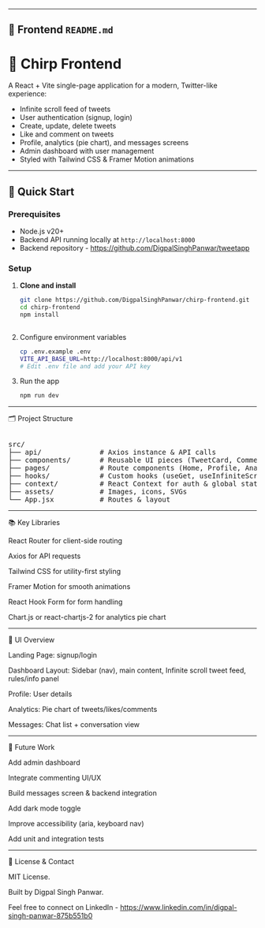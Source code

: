 
---

## 🎨 Frontend `README.md`

# 🎯 Chirp Frontend

A React + Vite single-page application for a modern, Twitter-like experience:

- Infinite scroll feed of tweets  
- User authentication (signup, login)  
- Create, update, delete tweets  
- Like and comment on tweets  
- Profile, analytics (pie chart), and messages screens  
- Admin dashboard with user management  
- Styled with Tailwind CSS & Framer Motion animations  

---

## 🚀 Quick Start

### Prerequisites

- Node.js v20+  
- Backend API running locally at `http://localhost:8000`
- Backend repository - https://github.com/DigpalSinghPanwar/tweetapp

### Setup

1. **Clone and install**  
   ```bash
   git clone https://github.com/DigpalSinghPanwar/chirp-frontend.git
   cd chirp-frontend
   npm install
    
2. Configure environment variables
     ```bash
   cp .env.example .env
   VITE_API_BASE_URL=http://localhost:8000/api/v1
   # Edit .env file and add your API key
   

3. Run the app
   ```bash
   npm run dev
   
---

🗂️ Project Structure

<pre> 
src/
├── api/              # Axios instance & API calls
├── components/       # Reusable UI pieces (TweetCard, CommentList, etc.)
├── pages/            # Route components (Home, Profile, Analytics, Messages)
├── hooks/            # Custom hooks (useGet, useInfiniteScroll, etc.)
├── context/          # React Context for auth & global state
├── assets/           # Images, icons, SVGs
└── App.jsx           # Routes & layout
</pre>

---

📚 Key Libraries

React Router for client-side routing

Axios for API requests

Tailwind CSS for utility-first styling

Framer Motion for smooth animations

React Hook Form for form handling

Chart.js or react-chartjs-2 for analytics pie chart

---

🎨 UI Overview

Landing Page: signup/login

Dashboard Layout: Sidebar (nav), main content, Infinite scroll tweet feed, rules/info panel

Profile: User details

Analytics: Pie chart of tweets/likes/comments

Messages: Chat list + conversation view

---

🔮 Future Work

Add admin dashboard

Integrate commenting UI/UX

Build messages screen & backend integration

Add dark mode toggle

Improve accessibility (aria, keyboard nav)

Add unit and integration tests

---

📄 License & Contact

MIT License.

Built by Digpal Singh Panwar.

Feel free to connect on LinkedIn - https://www.linkedin.com/in/digpal-singh-panwar-875b551b0
